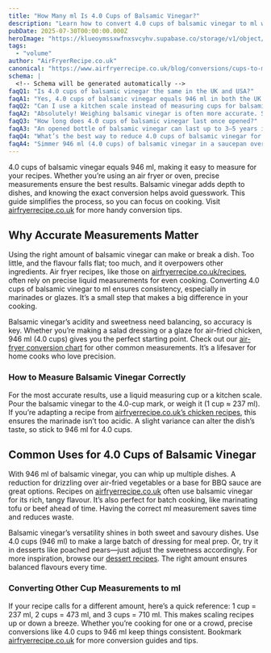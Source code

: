 ```yaml
---
title: "How Many ml Is 4.0 Cups of Balsamic Vinegar?"
description: "Learn how to convert 4.0 cups of balsamic vinegar to ml with our simple guide. Perfect for air fryer recipes and precise cooking measurements."
pubDate: 2025-07-30T00:00:00.000Z
heroImage: "https://klueoymssxwfnxsvcyhv.supabase.co/storage/v1/object/public/Shmucket/how-many-ml-is-4-cups-balsamic-vinegar.webp"
tags:
  - "volume"
author: "AirFryerRecipe.co.uk"
canonical: "https://www.airfryerrecipe.co.uk/blog/conversions/cups-to-ml/how-many-ml-is-4-cups-balsamic-vinegar"
schema: |
  <!-- Schema will be generated automatically -->
faqQ1: "Is 4.0 cups of balsamic vinegar the same in the UK and USA?"
faqA1: "Yes, 4.0 cups of balsamic vinegar equals 946 ml in both the UK and USA. Cup measurements are standardized for liquids like vinegar, so no conversion adjustments are needed. This makes it easy to follow recipes from either country without confusion."
faqQ2: "Can I use a kitchen scale instead of measuring cups for balsamic vinegar?"
faqA2: "Absolutely! Weighing balsamic vinegar is often more accurate. Since 1 ml of balsamic vinegar weighs roughly 1 gram, 946 ml (4.0 cups) would be about 946 grams. A kitchen scale eliminates the need for measuring cups and ensures precision, especially for air fryer recipes."
faqQ3: "How long does 4.0 cups of balsamic vinegar last once opened?"
faqA3: "An opened bottle of balsamic vinegar can last up to 3–5 years if stored properly. Keep it in a cool, dark place with the lid tightly sealed. Its acidity acts as a natural preservative, so 946 ml (4.0 cups) will stay fresh for many recipes over time."
faqQ4: "What’s the best way to reduce 4.0 cups of balsamic vinegar for a glaze?"
faqA4: "Simmer 946 ml (4.0 cups) of balsamic vinegar in a saucepan over low heat until it thickens, about 15–20 minutes. Stir occasionally to prevent burning. This reduction is perfect for drizzling over air-fried dishes or roasted vegetables. The concentrated flavour enhances any meal."
---
```

<p>4.0 cups of balsamic vinegar equals 946 ml, making it easy to measure for your recipes. Whether you’re using an air fryer or oven, precise measurements ensure the best results. Balsamic vinegar adds depth to dishes, and knowing the exact conversion helps avoid guesswork. This guide simplifies the process, so you can focus on cooking. Visit <a href=https://www.airfryerrecipe.co.uk>airfryerrecipe.co.uk</a> for more handy conversion tips.</p>

<h2>Why Accurate Measurements Matter</h2>
<p>Using the right amount of balsamic vinegar can make or break a dish. Too little, and the flavour falls flat; too much, and it overpowers other ingredients. Air fryer recipes, like those on <a href=https://www.airfryerrecipe.co.uk/recipes>airfryerrecipe.co.uk/recipes</a>, often rely on precise liquid measurements for even cooking. Converting 4.0 cups of balsamic vinegar to ml ensures consistency, especially in marinades or glazes. It’s a small step that makes a big difference in your cooking.</p>

<p>Balsamic vinegar’s acidity and sweetness need balancing, so accuracy is key. Whether you’re making a salad dressing or a glaze for air-fried chicken, 946 ml (4.0 cups) gives you the perfect starting point. Check out our <a href=https://www.airfryerrecipe.co.uk/air-fryer-conversion-chart>air-fryer conversion chart</a> for other common measurements. It’s a lifesaver for home cooks who love precision.</p>

<h3>How to Measure Balsamic Vinegar Correctly</h3>
<p>For the most accurate results, use a liquid measuring cup or a kitchen scale. Pour the balsamic vinegar to the 4.0-cup mark, or weigh it (1 cup ≈ 237 ml). If you’re adapting a recipe from <a href=https://www.airfryerrecipe.co.uk/recipe-category/chicken>airfryerrecipe.co.uk’s chicken recipes</a>, this ensures the marinade isn’t too acidic. A slight variance can alter the dish’s taste, so stick to 946 ml for 4.0 cups.</p>

<h2>Common Uses for 4.0 Cups of Balsamic Vinegar</h2>
<p>With 946 ml of balsamic vinegar, you can whip up multiple dishes. A reduction for drizzling over air-fried vegetables or a base for BBQ sauce are great options. Recipes on <a href=https://www.airfryerrecipe.co.uk>airfryerrecipe.co.uk</a> often use balsamic vinegar for its rich, tangy flavour. It’s also perfect for batch cooking, like marinating tofu or beef ahead of time. Having the correct ml measurement saves time and reduces waste.</p>

<p>Balsamic vinegar’s versatility shines in both sweet and savoury dishes. Use 4.0 cups (946 ml) to make a large batch of dressing for meal prep. Or, try it in desserts like poached pears—just adjust the sweetness accordingly. For more inspiration, browse our <a href=https://www.airfryerrecipe.co.uk/recipe-category/dessert>dessert recipes</a>. The right amount ensures balanced flavours every time.</p>

<h3>Converting Other Cup Measurements to ml</h3>
<p>If your recipe calls for a different amount, here’s a quick reference: 1 cup = 237 ml, 2 cups = 473 ml, and 3 cups = 710 ml. This makes scaling recipes up or down a breeze. Whether you’re cooking for one or a crowd, precise conversions like 4.0 cups to 946 ml keep things consistent. Bookmark <a href=https://www.airfryerrecipe.co.uk>airfryerrecipe.co.uk</a> for more conversion guides and tips.</p>
